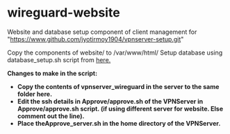 # wireguard-website
Website and database setup component of client management for "https://www.github.com/jyotirmoy1904/vpnserver-setup.git"

Copy the components of website/ to /var/www/html/
Setup database using database_setup.sh script from 
<a href="https://github.com/jyotirmoy1904/vpnserver-setup/blob/master/database_setup.sh"> here. </a>
 
<b>
  Changes to make in the script:
        <ul>
         <li>Copy the contents of vpnserver_wireguard in the server to the same folder here.</li>
         <li>Edit the ssh details in Approve/approve.sh of the VPNServer in Approve/approve.sh script. (if using different server for website. Else comment out the line).</li>
         <li>Place theApprove_server.sh in the home directory of the VPNServer.</li>
          </ul>
